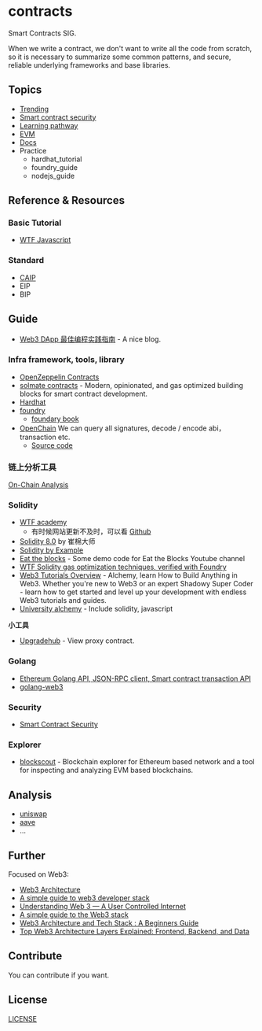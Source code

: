 # contracts

Smart Contracts SIG.

When we write a contract, we don't want to write all the code from scratch, so it is necessary to summarize some common patterns, and secure, reliable underlying frameworks and base libraries.

## Topics

- [Trending](trending.md)
- [Smart contract security](security.md)
- [Learning pathway](pathway.md)
- [EVM](docs/evm/README.md)
- [Docs](docs/README.md)
- Practice
  - hardhat_tutorial
  - foundry_guide
  - nodejs_guide

## Reference & Resources

### Basic Tutorial

- [WTF Javascript](https://github.com/WTFAcademy/WTF-JavaScript)

### Standard

- [CAIP](https://chainagnostic.org/)
- EIP
- BIP

## Guide

- [Web3 DApp 最佳编程实践指南](https://guoyu.mirror.xyz/RD-xkpoxasAU7x5MIJmiCX4gll3Cs0pAd5iM258S1Ek) - A nice blog.

### Infra framework, tools, library

- [OpenZeppelin Contracts](https://www.openzeppelin.com/contracts)
- [solmate contracts](https://github.com/transmissions11/solmate) - Modern, opinionated, and gas optimized building blocks for smart contract development.
- [Hardhat](https://hardhat.org/)
- [foundry](https://github.com/foundry-rs/foundry)
  - [foundary book](https://book.getfoundry.sh/)
- [OpenChain](https://openchain.xyz/) We can query all signatures, decode / encode abi，transaction etc.
  - [Source code](https://github.com/openchainxyz/openchain-monorepo)

### 链上分析工具

[On-Chain Analysis](docs/onchain-analysis/README.md)

### Solidity

- [WTF academy](https://www.wtf.academy/)
  - 有时候网站更新不及时，可以看 [Github](https://github.com/AmazingAng/WTF-Solidity)
- [Solidity 8.0](https://www.bilibili.com/video/BV1oZ4y1B7WS/) by 崔棉大师
- [Solidity by Example](https://solidity-by-example.org/)
- [Eat the blocks](https://github.com/jklepatch/eattheblocks) - Some demo code for Eat the Blocks Youtube channel
- [WTF Solidity gas optimization techniques, verified with Foundry](https://github.com/WTFAcademy/WTF-gas-optimization)
- [Web3 Tutorials Overview](https://docs.alchemy.com/docs) - Alchemy, learn How to Build Anything in Web3. Whether you're new to Web3 or an expert Shadowy Super Coder - learn how to get started and level up your development with endless Web3 tutorials and guides.
- [University alchemy](https://university.alchemy.com/) - Include solidity, javascript

**小工具**

- [Upgradehub](https://upgradehub.xyz/) - View proxy contract.

### Golang

- [Ethereum Golang API, JSON-RPC client, Smart contract transaction API](https://github.com/chenzhijie/go-web3)
- [golang-web3](https://github.com/mover-code/golang-web3)

### Security

- [Smart Contract Security](security.md)

### Explorer

- [blockscout](https://github.com/blockscout/blockscout) - Blockchain explorer for Ethereum based network and a tool for inspecting and analyzing EVM based blockchains.

## Analysis

- [uniswap](https://github.com/Uniswap)
- [aave](https://github.com/aave)
- ...

## Further

Focused on Web3:

- [Web3 Architecture](https://www.preethikasireddy.com/post/the-architecture-of-a-web-3-0-application)
- [A simple guide to web3 developer stack](https://www.coinbase.com/blog/a-simple-guide-to-the-web3-developer-stack)
- [Understanding Web 3 — A User Controlled Internet](https://www.coinbase.com/blog/understanding-web-3-a-user-controlled-internet)
- [A simple guide to the Web3 stack](https://www.coinbase.com/learn/market-updates/around-the-block-issue-22)
- [Web3 Architecture and Tech Stack : A Beginners Guide](https://medium.com/toruslabs/a-beginners-guide-the-basic-web3-architecture-and-tech-stack-81f2061d263c)
- [Top Web3 Architecture Layers Explained: Frontend, Backend, and Data](https://itnext.io/top-3-web-3-0-architecture-layers-explained-frontend-backend-and-data-e10200f7fc76)


## Contribute

You can contribute if you want.

## License

[LICENSE](LICENSE)
